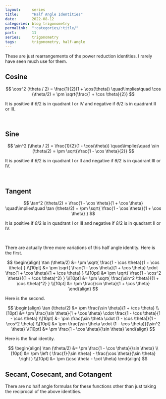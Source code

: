```yaml
---
layout:     series
title:      "Half Angle Identities"
date:       2022-08-12
categories: blog trigonometry
permalink:  ":categories/:title/"
part:       11
series:     trigonometry
tags:       trigonometry, half-angle
---
```


These are just rearrangements of the power reduction identities. I rarely have seen much use for them.

## Cosine

$$
\cos^2 (\theta / 2) = \frac{1}{2}(1 + \cos(\theta)) \quad\implies\quad \cos (\theta/2) = \pm \sqrt{\frac{1 + \cos \theta}{2}}
$$

It is positive if $\theta/2$ is in quadrant I or IV and negative if $\theta/2$ is in quadrant II or III.

<br>

## Sine

$$
\sin^2 (\theta / 2) = \frac{1}{2}(1 - \cos(\theta)) \quad\implies\quad \sin (\theta/2) = \pm \sqrt{\frac{1 - \cos \theta}{2}}
$$

It is positive if $\theta/2$ is in quadrant I or II and negative if $\theta/2$ is in quadrant III or IV.

<br>

## Tangent

$$
\tan^2 (\theta/2) = \frac{1 - \cos \theta}{1 + \cos \theta} \quad\implies\quad \tan (\theta/2) = \pm \sqrt{ \frac{1 - \cos \theta}{1 + \cos \theta} }
$$

It is positive if $\theta/2$ is in quadrant I or III and negative if $\theta/2$ is in quadrant II or IV.

<br>

There are actually three more variations of this half angle identity. Here is the first.

$$
\begin{align}
    \tan (\theta/2) 
    &= \pm \sqrt{ \frac{1 - \cos \theta}{1 + \cos \theta} } \\[10pt]
    &= \pm \sqrt{ \frac{1 - \cos \theta}{1 + \cos \theta} \cdot \frac{1 + \cos \theta}{1 + \cos \theta} } \\[10pt]
    &= \pm \sqrt{ \frac{1 - \cos^2 \theta}{(1 + \cos \theta)^2} } \\[10pt]
    &= \pm \sqrt{ \frac{\sin^2 \theta}{(1 + \cos \theta)^2} } \\[10pt]
    &= \pm \frac{\sin \theta}{1 + \cos \theta}
\end{align}
$$

Here is the second.

$$
\begin{align}
    \tan (\theta/2) 
    &= \pm \frac{\sin \theta}{1 + \cos \theta} \\[10pt]
    &= \pm \frac{\sin \theta}{1 + \cos \theta} \cdot \frac{1 - \cos \theta}{1 - \cos \theta} \\[10pt]
    &= \pm \frac{\sin \theta \cdot (1 - \cos \theta)}{1 - \cos^2 \theta} \\[10pt]
    &= \pm \frac{\sin \theta \cdot (1 - \cos \theta)}{\sin^2 \theta} \\[10pt]
    &= \pm \frac{1 - \cos \theta}{\sin \theta}
\end{align}
$$

Here is the final identity.

$$
\begin{align}
    \tan (\theta/2) 
    &= \pm \frac{1 - \cos \theta}{\sin \theta} \\[10pt]
    &= \pm \left ( \frac{1}{\sin \theta} - \frac{\cos \theta}{\sin \theta} \right ) \\[10pt]
    &= \pm (\csc \theta - \cot \theta)
\end{align}
$$

## Secant, Cosecant, and Cotangent

There are no half angle formulas for these functions other than just taking the reciprocal of the above identities.